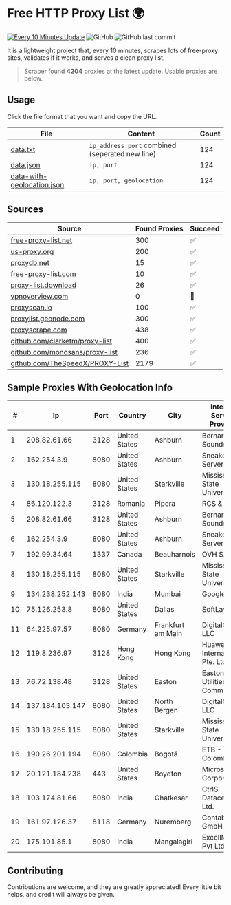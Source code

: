 
# Free HTTP Proxy List 🌍

[![Every 10 Minutes Update](https://github.com/mertguvencli/http-proxy-list/actions/workflows/main.yml/badge.svg?branch=main)](https://github.com/mertguvencli/http-proxy-list/actions/workflows/main.yml)
![GitHub](https://img.shields.io/github/license/mertguvencli/http-proxy-list)
![GitHub last commit](https://img.shields.io/github/last-commit/mertguvencli/http-proxy-list)

It is a lightweight project that, every 10 minutes, scrapes lots of free-proxy sites, validates if it works, and serves a clean proxy list.


> Scraper found **4204** proxies at the latest update. Usable proxies are below.

## Usage

Click the file format that you want and copy the URL.


|File|Content|Count|
|----|-------|-----|
|[data.txt](https://raw.githubusercontent.com/mertguvencli/http-proxy-list/main/proxy-list/data.txt)|`ip_address:port` combined (seperated new line)|124|
|[data.json](https://raw.githubusercontent.com/mertguvencli/http-proxy-list/main/proxy-list/data.json)|`ip, port`|124|
|[data-with-geolocation.json](https://raw.githubusercontent.com/mertguvencli/http-proxy-list/main/proxy-list/data-with-geolocation.json)|`ip, port, geolocation`|124|

## Sources

|Source|Found Proxies|Succeed|
|------|-------------|-------|
|[free-proxy-list.net](https://free-proxy-list.net)|300|✅|
|[us-proxy.org](https://www.us-proxy.org)|200|✅|
|[proxydb.net](http://proxydb.net)|15|✅|
|[free-proxy-list.com](https://free-proxy-list.com/?page=&port=&type%5B%5D=http&type%5B%5D=https&up_time=0&search=Search)|10|✅|
|[proxy-list.download](https://www.proxy-list.download/HTTP)|26|✅|
|[vpnoverview.com](https://vpnoverview.com/privacy/anonymous-browsing/free-proxy-servers)|0|🚫|
|[proxyscan.io](https://www.proxyscan.io)|100|✅|
|[proxylist.geonode.com](https://proxylist.geonode.com/api/proxy-list?limit=300&page=1&sort_by=lastChecked&sort_type=desc&protocols=http,https)|300|✅|
|[proxyscrape.com](https://api.proxyscrape.com/v2/?request=displayproxies&protocol=http&timeout=10000&country=all&ssl=all&anonymity=all)|438|✅|
|[github.com/clarketm/proxy-list](https://raw.githubusercontent.com/clarketm/proxy-list/master/proxy-list-raw.txt)|400|✅|
|[github.com/monosans/proxy-list](https://raw.githubusercontent.com/monosans/proxy-list/main/proxies/http.txt)|236|✅|
|[github.com/TheSpeedX/PROXY-List](https://raw.githubusercontent.com/TheSpeedX/PROXY-List/master/http.txt)|2179|✅|


## Sample Proxies With Geolocation Info

|#|Ip|Port|Country|City|Internet Service Provider|
|-|--|----|-------|----|-------------------------|
|1|208.82.61.66|3128|United States|Ashburn|Bernardi Sounds|
|2|162.254.3.9|8080|United States|Ashburn|Sneaker Server|
|3|130.18.255.115|8080|United States|Starkville|Mississippi State University|
|4|86.120.122.3|3128|Romania|Pipera|RCS & RDS|
|5|208.82.61.66|3128|United States|Ashburn|Bernardi Sounds|
|6|162.254.3.9|8080|United States|Ashburn|Sneaker Server|
|7|192.99.34.64|1337|Canada|Beauharnois|OVH SAS|
|8|130.18.255.115|8080|United States|Starkville|Mississippi State University|
|9|134.238.252.143|8080|India|Mumbai|Google LLC|
|10|75.126.253.8|8080|United States|Dallas|SoftLayer|
|11|64.225.97.57|8080|Germany|Frankfurt am Main|DigitalOcean, LLC|
|12|119.8.236.97|3128|Hong Kong|Hong Kong|Huawei International Pte. Ltd.|
|13|76.72.138.48|3128|United States|Easton|Easton Utilities Commission|
|14|137.184.103.147|8080|United States|North Bergen|DigitalOcean, LLC|
|15|130.18.255.115|8080|United States|Starkville|Mississippi State University|
|16|190.26.201.194|8080|Colombia|Bogotá|ETB - Colombia|
|17|20.121.184.238|443|United States|Boydton|Microsoft Corporation|
|18|103.174.81.66|8080|India|Ghatkesar|CtrlS Datacenters Ltd.|
|19|161.97.126.37|8118|Germany|Nuremberg|Contabo GmbH|
|20|175.101.85.1|8080|India|Mangalagiri|ExcellMedia Pvt Ltd|



## Contributing

Contributions are welcome, and they are greatly appreciated! Every
little bit helps, and credit will always be given.

